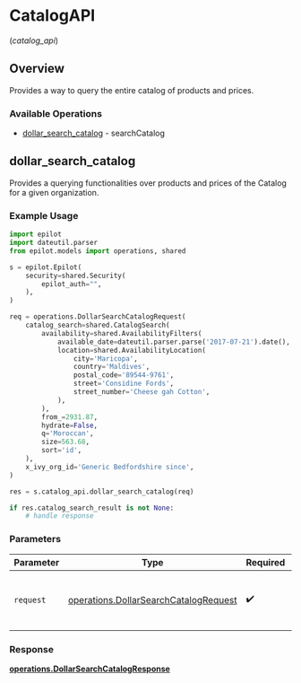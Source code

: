# CatalogAPI
(*catalog_api*)

## Overview

Provides a way to query the entire catalog of products and prices.


### Available Operations

* [dollar_search_catalog](#dollar_search_catalog) - searchCatalog

## dollar_search_catalog

Provides a querying functionalities over products and prices of the Catalog for a given organization.

### Example Usage

```python
import epilot
import dateutil.parser
from epilot.models import operations, shared

s = epilot.Epilot(
    security=shared.Security(
        epilot_auth="",
    ),
)

req = operations.DollarSearchCatalogRequest(
    catalog_search=shared.CatalogSearch(
        availability=shared.AvailabilityFilters(
            available_date=dateutil.parser.parse('2017-07-21').date(),
            location=shared.AvailabilityLocation(
                city='Maricopa',
                country='Maldives',
                postal_code='89544-9761',
                street='Considine Fords',
                street_number='Cheese gah Cotton',
            ),
        ),
        from_=2931.87,
        hydrate=False,
        q='Moroccan',
        size=563.68,
        sort='id',
    ),
    x_ivy_org_id='Generic Bedfordshire since',
)

res = s.catalog_api.dollar_search_catalog(req)

if res.catalog_search_result is not None:
    # handle response
```

### Parameters

| Parameter                                                                                      | Type                                                                                           | Required                                                                                       | Description                                                                                    |
| ---------------------------------------------------------------------------------------------- | ---------------------------------------------------------------------------------------------- | ---------------------------------------------------------------------------------------------- | ---------------------------------------------------------------------------------------------- |
| `request`                                                                                      | [operations.DollarSearchCatalogRequest](../../models/operations/dollarsearchcatalogrequest.md) | :heavy_check_mark:                                                                             | The request object to use for the request.                                                     |


### Response

**[operations.DollarSearchCatalogResponse](../../models/operations/dollarsearchcatalogresponse.md)**

